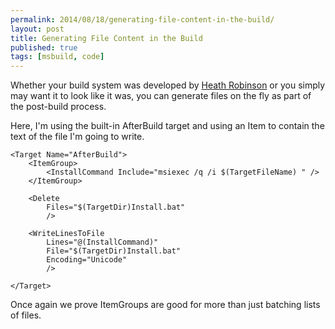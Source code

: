 ```yaml
---
permalink: 2014/08/18/generating-file-content-in-the-build/
layout: post
title: Generating File Content in the Build
published: true
tags: [msbuild, code]
---
```


Whether your build system was developed by [Heath Robinson](en.wikipedia.org/wiki/W._Heath_Robinson)
or you simply may want it to look like it was, you can generate files on the fly
as part of the post-build process.

Here, I'm using the built-in AfterBuild target and using an Item to contain the
text of the file I'm going to write.

    <Target Name="AfterBuild">
    	<ItemGroup>
    		<InstallCommand Include="msiexec /q /i $(TargetFileName) " />
    	</ItemGroup>

    	<Delete
    		Files="$(TargetDir)Install.bat"
    		/>

    	<WriteLinesToFile
    		Lines="@(InstallCommand)"
    		File="$(TargetDir)Install.bat"
    		Encoding="Unicode"
    		/>

    </Target>

Once again we prove ItemGroups are good for more than just batching lists
of files.
